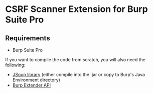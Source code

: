 CSRF Scanner Extension for Burp Suite Pro
=

Requirements
-

* Burp Suite Pro

If you want to compile the code from scratch, you will also need the following:

* [JSoup library](http://jsoup.org) (either compile into the .jar or copy to Burp's Java Environment directory)
* [Burp Extender API](http://portswigger.net/burp/extender/api/burp_extender_api.zip)
